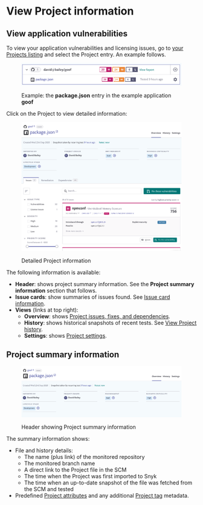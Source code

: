 # View Project information

## View application vulnerabilities

To view your application vulnerabilities and licensing issues, go to [your Projects listing](https://app.snyk.io/projects) and select the Project entry. An example follows.

<figure><img src="../../.gitbook/assets/application-vuln.png" alt="Example: the package.json entry in the example application goof"><figcaption><p>Example: the <strong>package.json</strong> entry in the example application <strong>goof</strong></p></figcaption></figure>

Click on the Project to view detailed information:

<figure><img src="../../.gitbook/assets/project-page.png" alt="Detailed Project information"><figcaption><p>Detailed Project information</p></figcaption></figure>

The following information is available:

* **Header**: shows project summary information. See the **Project summary information** section that follows.
* **Issue cards**: show summaries of issues found. See [Issue card information](issue-card-information.md).
* **Views** (links at top right):
  * **Overview**: shows [Project issues, fixes, and dependencies](view-project-issues-remediations-and-dependencies.md).
  * **History**: shows historical snapshots of recent tests. See [View Project history](view-project-history.md).
  * **Settings**: shows [Project settings](view-project-settings.md).

## Project summary information

<figure><img src="../../.gitbook/assets/proj-summ.png" alt="Header showing Project summary information"><figcaption><p>Header showing Project summary information</p></figcaption></figure>

The summary information shows:

* File and history details:
  * The name (plus link) of the monitored repository
  * The monitored branch name
  * A direct link to the Project file in the SCM
  * The time when the Project was first imported to Snyk
  * The time when an up-to-date snapshot of the file was fetched from the SCM and tested
* Predefined [Project attributes](../policies/assign-a-policy-to-project-attributes.md) and any additional [Project tag](../../snyk-web-ui/introduction-to-snyk-projects/project-tags.md) metadata.
